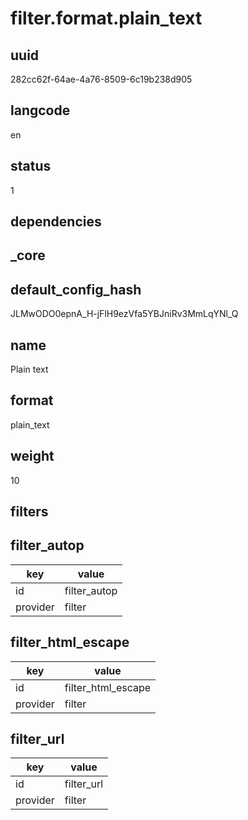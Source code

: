 # filter.format.plain_text

## uuid
282cc62f-64ae-4a76-8509-6c19b238d905

## langcode
en

## status
1

## dependencies


## _core

## default_config_hash
JLMwODO0epnA_H-jFlH9ezVfa5YBJniRv3MmLqYNl_Q

## name
Plain text

## format
plain_text

## weight
10

## filters

## filter_autop
|key|value|
|-|-|
|id|filter_autop|
|provider|filter|


## filter_html_escape
|key|value|
|-|-|
|id|filter_html_escape|
|provider|filter|


## filter_url
|key|value|
|-|-|
|id|filter_url|
|provider|filter|

